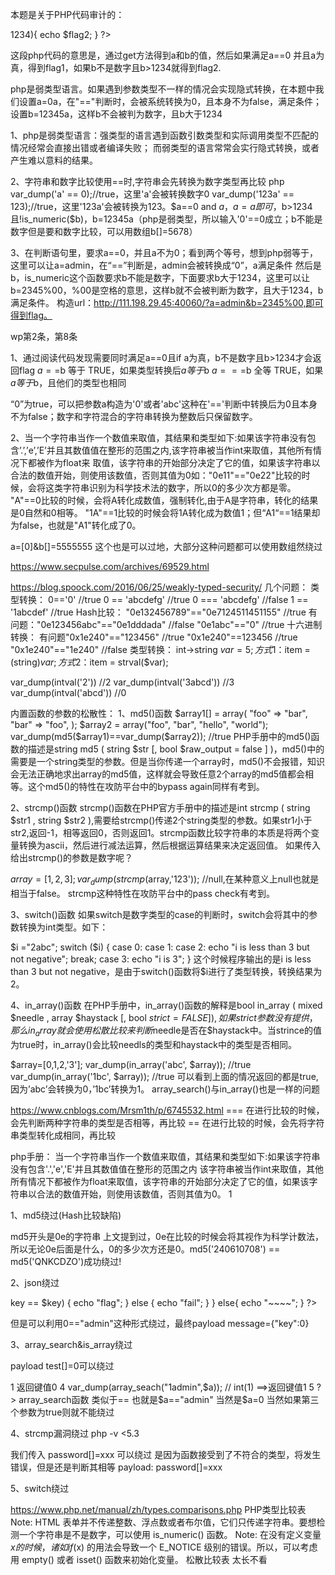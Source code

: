 本题是关于PHP代码审计的：
<?php
show_source(__FILE__);
include("config.php");
$a=@$_GET['a'];
$b=@$_GET['b'];
if($a==0 and $a){
    echo $flag1;
}
if(is_numeric($b)){
    exit();
}
if($b>1234){
    echo $flag2;
}
?> 

这段php代码的意思是，通过get方法得到a和b的值，然后如果满足a==0 并且a为真，得到flag1，如果b不是数字且b>1234就得到flag2.

php是弱类型语言。如果遇到参数类型不一样的情况会实现隐式转换，在本题中我们设置a=0a，在"=="判断时，会被系统转换为0，且本身不为false，满足条件；设置b=12345a，这样b不会被判为数字，且b大于1234

1、php是弱类型语言：强类型的语言遇到函数引数类型和实际调用类型不匹配的情况经常会直接出错或者编译失败；
而弱类型的语言常常会实行隐式转换，或者产生难以意料的结果。

2、字符串和数字比较使用==时,字符串会先转换为数字类型再比较 php var_dump('a' == 0);//true，这里'a'会被转换数字0 var_dump('123a' == 123);//true，这里'123a'会被转换为123。$a==0 and $a，a=a即可，$b>1234且!is_numeric($b)，b=12345a（php是弱类型，所以输入'0'==0成立；b不能是数字但是要和数字比较，可以用数组b[]=5678）

3、在判断语句里，要求a==0，并且a不为0；看到两个等号，想到php弱等于，这里可以让a=admin，在“==”判断是，admin会被转换成“0”，a满足条件 然后是b，is_numeric这个函数要求b不能是数字，下面要求b大于1234，这里可以让b=2345%00，%00是空格的意思，这样b就不会被判断为数字，且大于1234，b满足条件。 构造url：http://111.198.29.45:40060/?a=admin&b=2345%00,即可得到flag。

wp第2条，第8条

1、通过阅读代码发现需要同时满足a==0且if a为真，b不是数字且b>1234才会返回flag
$a==$b                       等于                                               TRUE，如果类型转换后$a等于$b
$a===$b                     全等                                                TRUE，如果$a等于$b，且他们的类型也相同

“0”为true，可以把参数a构造为'0'或者'abc'这种在'=='判断中转换后为0且本身不为false；数字和字符混合的字符串转换为整数后只保留数字。

2、当一个字符串当作一个数值来取值，其结果和类型如下:如果该字符串没有包含’.’,’e’,’E’并且其数值值在整形的范围之内,该字符串被当作int来取值，其他所有情况下都被作为float来
取值，该字符串的开始部分决定了它的值，如果该字符串以合法的数值开始，则使用该数值，否则其值为0如："0e11"=="0e22"比较的时候，会将这类字符串识别为科学技术法的数字，所以0的多少次方都是零。
"A"==0比较的时候，会将A转化成数值，强制转化,由于A是字符串，转化的结果是0自然和0相等。
"1A"==1比较的时候会将1A转化成为数值1；但“A1“==1结果却为false，也就是"A1"转化成了0。








a=[0]&b[]=5555555 这个也是可以过地，大部分这种问题都可以使用数组然绕过

https://www.secpulse.com/archives/69529.html

<?php
var_dump("admin"==0); //true
var_dump("1admin"==1); //true
var_dump("admin1"==1) //false
var_dump("admin1"==0) //true
var_dump("0e123456"=="0e4456789"); //true
?> 


https://blog.spoock.com/2016/06/25/weakly-typed-security/
几个问题：
类型转换：
0=='0'		//true
0 == 'abcdefg'	//true
0 === 'abcdefg'	//false
1 == '1abcdef'	//true
Hash比较：
"0e132456789"=="0e7124511451155" //true
有问题："0e123456abc"=="0e1dddada"	//false
"0e1abc"=="0"     //true
十六进制转换：
有问题"0x1e240"=="123456"		//true
"0x1e240"==123456		//true
"0x1e240"=="1e240"		//false
类型转换：
int->string
$var = 5;
方式1：$item = (string)$var;
方式2：$item = strval($var);

var_dump(intval('2'))	//2
var_dump(intval('3abcd'))	//3
var_dump(intval('abcd'))	//0

内置函数的参数的松散性：
1、md5()函数
$array1[] = array(
    "foo" => "bar",
    "bar" => "foo",
);
$array2 = array("foo", "bar", "hello", "world");
var_dump(md5($array1)==var_dump($array2));	//true
PHP手册中的md5()函数的描述是string md5 ( string $str [, bool $raw_output = false ] )，md5()中的需要是一个string类型的参数。但是当你传递一个array时，md5()不会报错，知识会无法正确地求出array的md5值，这样就会导致任意2个array的md5值都会相等。这个md5()的特性在攻防平台中的bypass again同样有考到。

2、strcmp()函数
strcmp()函数在PHP官方手册中的描述是int strcmp ( string $str1 , string $str2 ),需要给strcmp()传递2个string类型的参数。如果str1小于str2,返回-1，相等返回0，否则返回1。strcmp函数比较字符串的本质是将两个变量转换为ascii，然后进行减法运算，然后根据运算结果来决定返回值。
如果传入给出strcmp()的参数是数字呢？

$array=[1,2,3];
var_dump(strcmp($array,'123')); //null,在某种意义上null也就是相当于false。
strcmp这种特性在攻防平台中的pass check有考到。

3、switch()函数
如果switch是数字类型的case的判断时，switch会将其中的参数转换为int类型。如下：

$i ="2abc";
switch ($i) {
case 0:
case 1:
case 2:
    echo "i is less than 3 but not negative";
    break;
case 3:
    echo "i is 3";
}
这个时候程序输出的是i is less than 3 but not negative，是由于switch()函数将$i进行了类型转换，转换结果为2。

4、in_array()函数
在PHP手册中，in_array()函数的解释是bool in_array ( mixed $needle , array $haystack [, bool $strict = FALSE ] ),如果strict参数没有提供，那么in_array就会使用松散比较来判断$needle是否在$haystack中。当strince的值为true时，in_array()会比较needls的类型和haystack中的类型是否相同。

$array=[0,1,2,'3'];
var_dump(in_array('abc', $array));  //true
var_dump(in_array('1bc', $array));	//true
可以看到上面的情况返回的都是true,因为’abc’会转换为0，’1bc’转换为1。
array_search()与in_array()也是一样的问题

https://www.cnblogs.com/Mrsm1th/p/6745532.html
=== 在进行比较的时候，会先判断两种字符串的类型是否相等，再比较
== 在进行比较的时候，会先将字符串类型转化成相同，再比较

php手册：
当一个字符串当作一个数值来取值，其结果和类型如下:如果该字符串没有包含'.','e','E'并且其数值值在整形的范围之内
该字符串被当作int来取值，其他所有情况下都被作为float来取值，该字符串的开始部分决定了它的值，如果该字符串以合法的数值开始，则使用该数值，否则其值为0。
1 <?php
2 $test=1 + "10.5"; // $test=11.5(float)
3 $test=1+"-1.3e3"; //$test=-1299(float)
4 $test=1+"bob-1.3e3";//$test=1(int)
5 $test=1+"2admin";//$test=3(int)
6 $test=1+"admin2";//$test=1(int)
7 ?>

1、md5绕过(Hash比较缺陷)
<?php
if (isset($_GET['Username']) && isset($_GET['password'])) {
    $logined = true;
    $Username = $_GET['Username'];
    $password = $_GET['password'];

     if (!ctype_alpha($Username)) {$logined = false;}
     if (!is_numeric($password) ) {$logined = false;}
     if (md5($Username) != md5($password)) {$logined = false;}
     if ($logined){
    echo "successful";
      }else{
           echo "login failed!";
        }
    }
?>
md5开头是0e的字符串 上文提到过，0e在比较的时候会将其视作为科学计数法，所以无论0e后面是什么，0的多少次方还是0。md5('240610708') == md5('QNKCDZO')成功绕过!


2、json绕过
<?php
if (isset($_POST['message'])) {
    $message = json_decode($_POST['message']);
    $key ="*********";
    if ($message->key == $key) {
        echo "flag";
    } 
    else {
        echo "fail";
    }
 }
 else{
     echo "~~~~";
 }
?>
但是可以利用0=="admin"这种形式绕过，最终payload message={"key":0}


3、array_search&is_array绕过
<?php
if(!is_array($_GET['test'])){exit();}
$test=$_GET['test'];
for($i=0;$i<count($test);$i++){
    if($test[$i]==="admin"){
        echo "error";
        exit();
    }
    $test[$i]=intval($test[$i]);
}
if(array_search("admin",$test)===0){
    echo "flag";
}
else{
    echo "false";
}
?>
payload test[]=0可以绕过

1 <?php
2 $a=array(0,1);
3 var_dump(array_search("admin",$a)); // int(0) => 返回键值0
4 var_dump(array_seach("1admin",$a));  // int(1) ==>返回键值1
5 ?>
array_search函数 类似于== 也就是$a=="admin" 当然是$a=0  当然如果第三个参数为true则就不能绕过


4、strcmp漏洞绕过 php -v <5.3
<?php
    $password="***************"
     if(isset($_POST['password'])){

        if (strcmp($_POST['password'], $password) == 0) {
            echo "Right!!!login success";n
            exit();
        } else {
            echo "Wrong password..";
        }
?>
我们传入 password[]=xxx 可以绕过 是因为函数接受到了不符合的类型，将发生错误，但是还是判断其相等
payload: password[]=xxx

5、switch绕过
<?php
$a="4admin";
switch ($a) {
    case 1:
        echo "fail1";
        break;
    case 2:
        echo "fail2";
        break;
    case 3:
        echo "fail3";
        break;
    case 4:
        echo "sucess";  //结果输出success;
        break;
    default:
        echo "failall";
        break;
}
?>

https://www.php.net/manual/zh/types.comparisons.php
PHP类型比较表
Note:
HTML 表单并不传递整数、浮点数或者布尔值，它们只传递字符串。要想检测一个字符串是不是数字，可以使用 is_numeric() 函数。
Note:
在没有定义变量 $x 的时候，诸如 if ($x) 的用法会导致一个 E_NOTICE 级别的错误。所以，可以考虑用 empty() 或者 isset() 函数来初始化变量。
松散比较表
太长不看